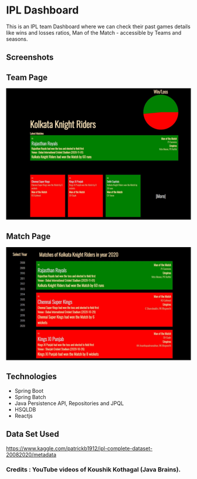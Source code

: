 # IPL Dashboard


This is an IPL team Dashboard where we can check their past games details like wins and losses ratios, Man of the Match - accessible by Teams and seasons.

## **Screenshots**


## **Team Page**

![Team Page](/README/TeamPage.JPG)

## **Match Page**

![Match Page](/README/MatchPage.JPG)

## **Technologies**

* Spring Boot
* Spring Batch
* Java Persistence API, Repositories and JPQL
* HSQLDB
* Reactjs

## **Data Set Used**

https://www.kaggle.com/patrickb1912/ipl-complete-dataset-20082020/metadata


### Credits : YouTube videos of Koushik Kothagal (Java Brains).
